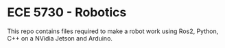 # ECE 5730 - Robotics

This repo contains files required to make a robot work using Ros2, Python, C++ on a NVidia Jetson and Arduino.
